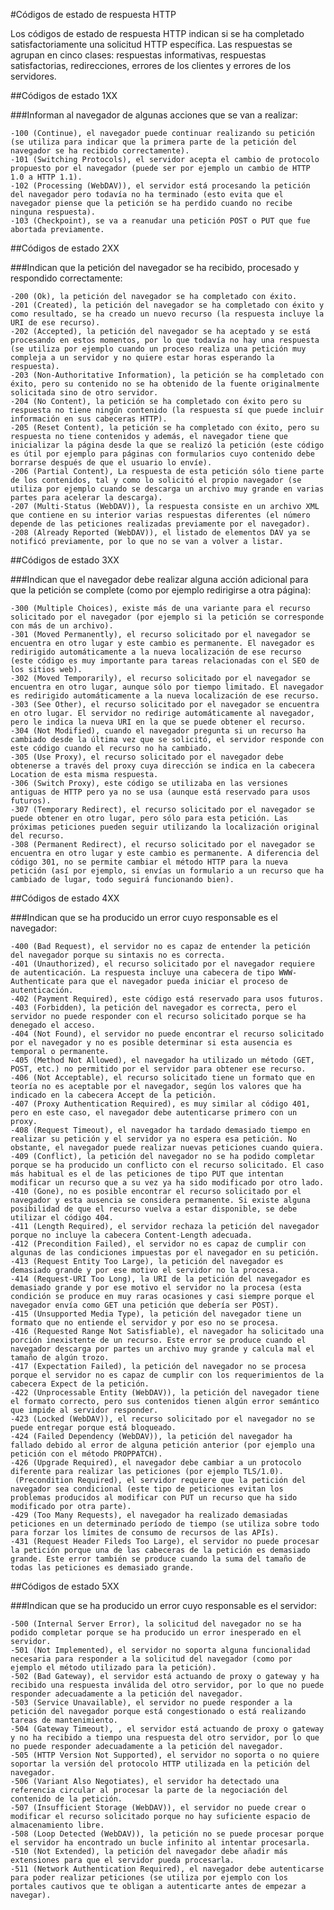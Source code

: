 #Códigos de estado de respuesta HTTP

Los códigos de estado de respuesta HTTP indican si se ha completado satisfactoriamente una solicitud HTTP específica. Las respuestas se agrupan en cinco clases: respuestas informativas, respuestas satisfactorias, redirecciones, errores de los clientes y errores de los servidores.

##Códigos de estado 1XX

###Informan al navegador de algunas acciones que se van a realizar:

    -100 (Continue), el navegador puede continuar realizando su petición (se utiliza para indicar que la primera parte de la petición del navegador se ha recibido correctamente).
    -101 (Switching Protocols), el servidor acepta el cambio de protocolo propuesto por el navegador (puede ser por ejemplo un cambio de HTTP 1.0 a HTTP 1.1).
    -102 (Processing (WebDAV)), el servidor está procesando la petición del navegador pero todavía no ha terminado (esto evita que el navegador piense que la petición se ha perdido cuando no recibe ninguna respuesta).
    -103 (Checkpoint), se va a reanudar una petición POST o PUT que fue abortada previamente.

##Códigos de estado 2XX

###Indican que la petición del navegador se ha recibido, procesado y respondido correctamente:

    -200 (Ok), la petición del navegador se ha completado con éxito.
    -201 (Created), la petición del navegador se ha completado con éxito y como resultado, se ha creado un nuevo recurso (la respuesta incluye la URI de ese recurso).
    -202 (Accepted), la petición del navegador se ha aceptado y se está procesando en estos momentos, por lo que todavía no hay una respuesta (se utiliza por ejemplo cuando un proceso realiza una petición muy compleja a un servidor y no quiere estar horas esperando la respuesta).
    -203 (Non-Authoritative Information), la petición se ha completado con éxito, pero su contenido no se ha obtenido de la fuente originalmente solicitada sino de otro servidor.
    -204 (No Content), la petición se ha completado con éxito pero su respuesta no tiene ningún contenido (la respuesta sí que puede incluir información en sus cabeceras HTTP).
    -205 (Reset Content), la petición se ha completado con éxito, pero su respuesta no tiene contenidos y además, el navegador tiene que inicializar la página desde la que se realizó la petición (este código es útil por ejemplo para páginas con formularios cuyo contenido debe borrarse después de que el usuario lo envíe).
    -206 (Partial Content), La respuesta de esta petición sólo tiene parte de los contenidos, tal y como lo solicitó el propio navegador (se utiliza por ejemplo cuando se descarga un archivo muy grande en varias partes para acelerar la descarga).
    -207 (Multi-Status (WebDAV)), la respuesta consiste en un archivo XML que contiene en su interior varias respuestas diferentes (el número depende de las peticiones realizadas previamente por el navegador).
    -208 (Already Reported (WebDAV)), el listado de elementos DAV ya se notificó previamente, por lo que no se van a volver a listar.

##Códigos de estado 3XX

###Indican que el navegador debe realizar alguna acción adicional para que la petición se complete (como por ejemplo redirigirse a otra página):

    -300 (Multiple Choices), existe más de una variante para el recurso solicitado por el navegador (por ejemplo si la petición se corresponde con más de un archivo).
    -301 (Moved Permanently), el recurso solicitado por el navegador se encuentra en otro lugar y este cambio es permanente. El navegador es redirigido automáticamente a la nueva localización de ese recurso (este código es muy importante para tareas relacionadas con el SEO de los sitios web).
    -302 (Moved Temporarily), el recurso solicitado por el navegador se encuentra en otro lugar, aunque sólo por tiempo limitado. El navegador es redirigido automáticamente a la nueva localización de ese recurso.
    -303 (See Other), el recurso solicitado por el navegador se encuentra en otro lugar. El servidor no redirige automáticamente al navegador, pero le indica la nueva URI en la que se puede obtener el recurso.
    -304 (Not Modified), cuando el navegador pregunta si un recurso ha cambiado desde la última vez que se solicitó, el servidor responde con este código cuando el recurso no ha cambiado.
    -305 (Use Proxy), el recurso solicitado por el navegador debe obtenerse a través del proxy cuya dirección se indica en la cabecera Location de esta misma respuesta.
    -306 (Switch Proxy), este código se utilizaba en las versiones antiguas de HTTP pero ya no se usa (aunque está reservado para usos futuros).
    -307 (Temporary Redirect), el recurso solicitado por el navegador se puede obtener en otro lugar, pero sólo para esta petición. Las próximas peticiones pueden seguir utilizando la localización original del recurso.
    -308 (Permanent Redirect), el recurso solicitado por el navegador se encuentra en otro lugar y este cambio es permanente. A diferencia del código 301, no se permite cambiar el método HTTP para la nueva petición (así por ejemplo, si envías un formulario a un recurso que ha cambiado de lugar, todo seguirá funcionando bien).

##Códigos de estado 4XX

###Indican que se ha producido un error cuyo responsable es el navegador:

    -400 (Bad Request), el servidor no es capaz de entender la petición del navegador porque su sintaxis no es correcta.
    -401 (Unauthorized), el recurso solicitado por el navegador requiere de autenticación. La respuesta incluye una cabecera de tipo WWW-Authenticate para que el navegador pueda iniciar el proceso de autenticación.
    -402 (Payment Required), este código está reservado para usos futuros.
    -403 (Forbidden), la petición del navegador es correcta, pero el servidor no puede responder con el recurso solicitado porque se ha denegado el acceso.
    -404 (Not Found), el servidor no puede encontrar el recurso solicitado por el navegador y no es posible determinar si esta ausencia es temporal o permanente.
    -405 (Method Not Allowed), el navegador ha utilizado un método (GET, POST, etc.) no permitido por el servidor para obtener ese recurso.
    -406 (Not Acceptable), el recurso solicitado tiene un formato que en teoría no es aceptable por el navegador, según los valores que ha indicado en la cabecera Accept de la petición.
    -407 (Proxy Authentication Required), es muy similar al código 401, pero en este caso, el navegador debe autenticarse primero con un proxy.
    -408 (Request Timeout), el navegador ha tardado demasiado tiempo en realizar su petición y el servidor ya no espera esa petición. No obstante, el navegador puede realizar nuevas peticiones cuando quiera.
    -409 (Conflict), la petición del navegador no se ha podido completar porque se ha producido un conflicto con el recurso solicitado. El caso más habitual es el de las peticiones de tipo PUT que intentan modificar un recurso que a su vez ya ha sido modificado por otro lado.
    -410 (Gone), no es posible encontrar el recurso solicitado por el navegador y esta ausencia se considera permanente. Si existe alguna posibilidad de que el recurso vuelva a estar disponible, se debe utilizar el código 404.
    -411 (Length Required), el servidor rechaza la petición del navegador porque no incluye la cabecera Content-Length adecuada.
    -412 (Precondition Failed), el servidor no es capaz de cumplir con algunas de las condiciones impuestas por el navegador en su petición.
    -413 (Request Entity Too Large), la petición del navegador es demasiado grande y por ese motivo el servidor no la procesa.
    -414 (Request-URI Too Long), la URI de la petición del navegador es demasiado grande y por ese motivo el servidor no la procesa (esta condición se produce en muy raras ocasiones y casi siempre porque el navegador envía como GET una petición que debería ser POST).
    -415 (Unsupported Media Type), la petición del navegador tiene un formato que no entiende el servidor y por eso no se procesa.
    -416 (Requested Range Not Satisfiable), el navegador ha solicitado una porción inexistente de un recurso. Este error se produce cuando el navegador descarga por partes un archivo muy grande y calcula mal el tamaño de algún trozo.
    -417 (Expectation Failed), la petición del navegador no se procesa porque el servidor no es capaz de cumplir con los requerimientos de la cabecera Expect de la petición.
    -422 (Unprocessable Entity (WebDAV)), la petición del navegador tiene el formato correcto, pero sus contenidos tienen algún error semántico que impide al servidor responder.
    -423 (Locked (WebDAV)), el recurso solicitado por el navegador no se puede entregar porque está bloqueado.
    -424 (Failed Dependency (WebDAV)), la petición del navegador ha fallado debido al error de alguna petición anterior (por ejemplo una petición con el método PROPPATCH).
    -426 (Upgrade Required), el navegador debe cambiar a un protocolo diferente para realizar las peticiones (por ejemplo TLS/1.0).
     (Precondition Required), el servidor requiere que la petición del navegador sea condicional (este tipo de peticiones evitan los problemas producidos al modificar con PUT un recurso que ha sido modificado por otra parte).
    -429 (Too Many Requests), el navegador ha realizado demasiadas peticiones en un determinado período de tiempo (se utiliza sobre todo para forzar los límites de consumo de recursos de las APIs).
    -431 (Request Header Fileds Too Large), el servidor no puede procesar la petición porque una de las cabeceras de la petición es demasiado grande. Este error también se produce cuando la suma del tamaño de todas las peticiones es demasiado grande.

##Códigos de estado 5XX

###Indican que se ha producido un error cuyo responsable es el servidor:

    -500 (Internal Server Error), la solicitud del navegador no se ha podido completar porque se ha producido un error inesperado en el servidor.
    -501 (Not Implemented), el servidor no soporta alguna funcionalidad necesaria para responder a la solicitud del navegador (como por ejemplo el método utilizado para la petición).
    -502 (Bad Gateway), el servidor está actuando de proxy o gateway y ha recibido una respuesta inválida del otro servidor, por lo que no puede responder adecuadamente a la petición del navegador.
    -503 (Service Unavailable), el servidor no puede responder a la petición del navegador porque está congestionado o está realizando tareas de mantenimiento.
    -504 (Gateway Timeout), , el servidor está actuando de proxy o gateway y no ha recibido a tiempo una respuesta del otro servidor, por lo que no puede responder adecuadamente a la petición del navegador.
    -505 (HTTP Version Not Supported), el servidor no soporta o no quiere soportar la versión del protocolo HTTP utilizada en la petición del navegador.
    -506 (Variant Also Negotiates), el servidor ha detectado una referencia circular al procesar la parte de la negociación del contenido de la petición.
    -507 (Insufficient Storage (WebDAV)), el servidor no puede crear o modificar el recurso solicitado porque no hay suficiente espacio de almacenamiento libre.
    -508 (Loop Detected (WebDAV)), la petición no se puede procesar porque el servidor ha encontrado un bucle infinito al intentar procesarla.
    -510 (Not Extended), la petición del navegador debe añadir más extensiones para que el servidor pueda procesarla.
    -511 (Network Authentication Required), el navegador debe autenticarse para poder realizar peticiones (se utiliza por ejemplo con los portales cautivos que te obligan a autenticarte antes de empezar a navegar).
